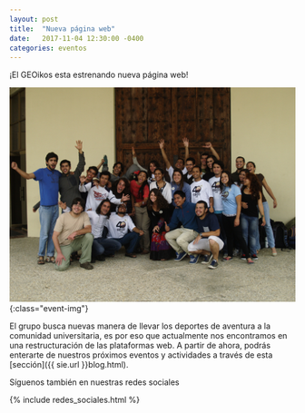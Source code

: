 ```yaml
---
layout: post
title:  "Nueva página web"
date:   2017-11-04 12:30:00 -0400
categories: eventos
---
```

¡El GEOikos esta estrenando nueva página web!

![nueva](/assets/img/nuevo.jpg){:class="event-img"}

El grupo busca nuevas manera de llevar los deportes de aventura a la comunidad universitaria, es por eso que actualmente nos encontramos en una
restructuración de las plataformas web. A partir de ahora, podrás enterarte de nuestros próximos eventos y actividades a través de esta [sección]({{ sie.url }}blog.html). 

Síguenos también en nuestras redes sociales

{% include redes_sociales.html %}